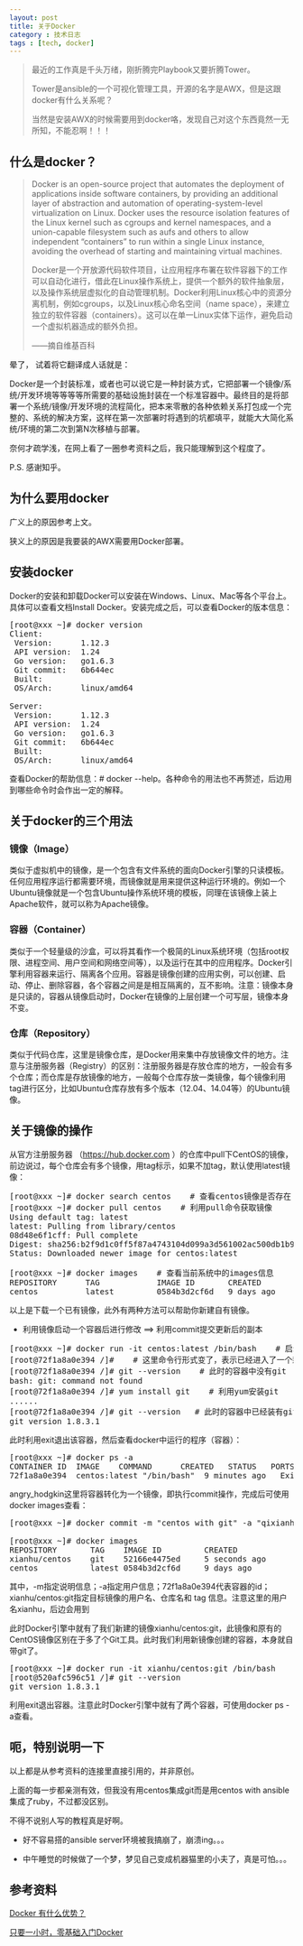 ```yaml
---
layout: post
title: 关于Docker
category : 技术日志
tags : [tech, docker]
---
```

>最近的工作真是千头万绪，刚折腾完Playbook又要折腾Tower。
>
>Tower是ansible的一个可视化管理工具，开源的名字是AWX，但是这跟docker有什么关系呢？
>
>当然是安装AWX的时候需要用到docker咯，发现自己对这个东西竟然一无所知，不能忍啊！！！

## 什么是docker？

>Docker is an open-source project that automates the deployment of applications inside software containers, by providing an additional layer of abstraction and automation of operating-system-level virtualization on Linux. Docker uses the resource isolation features of the Linux kernel such as cgroups and kernel namespaces, and a union-capable filesystem such as aufs and others to allow independent “containers” to run within a single Linux instance, avoiding the overhead of starting and maintaining virtual machines.
>
>
>Docker是一个开放源代码软件项目，让应用程序布署在软件容器下的工作可以自动化进行，借此在Linux操作系统上，提供一个额外的软件抽象层，以及操作系统层虚拟化的自动管理机制。Docker利用Linux核心中的资源分离机制，例如cgroups，以及Linux核心命名空间（name space），来建立独立的软件容器（containers）。这可以在单一Linux实体下运作，避免启动一个虚拟机器造成的额外负担。
>
>
>——摘自维基百科

晕了， 试着将它翻译成人话就是：

Docker是一个封装标准，或者也可以说它是一种封装方式，它把部署一个镜像/系统/开发环境等等等等所需要的基础设施封装在一个标准容器中。最终目的是将部署一个系统/镜像/开发环境的流程简化，把本来零散的各种依赖关系打包成一个完整的、系统的解决方案，这样在第一次部署时将遇到的坑都填平，就能大大简化系统/环境的第二次到第N次移植与部署。

奈何才疏学浅，在网上看了一圈参考资料之后，我只能理解到这个程度了。

P.S. 感谢知乎。

## 为什么要用docker

广义上的原因参考上文。

狭义上的原因是我要装的AWX需要用Docker部署。

## 安装docker

Docker的安装和卸载Docker可以安装在Windows、Linux、Mac等各个平台上。具体可以查看文档Install Docker。安装完成之后，可以查看Docker的版本信息：
<pre class="brush: cpp">
[root@xxx ~]# docker version
Client:
 Version:      1.12.3
 API version:  1.24
 Go version:   go1.6.3
 Git commit:   6b644ec
 Built:
 OS/Arch:      linux/amd64

Server:
 Version:      1.12.3
 API version:  1.24
 Go version:   go1.6.3
 Git commit:   6b644ec
 Built:
 OS/Arch:      linux/amd64
</pre>
查看Docker的帮助信息：# docker --help。各种命令的用法也不再赘述，后边用到哪些命令时会作出一定的解释。

##  关于docker的三个用法

### 镜像（Image）

类似于虚拟机中的镜像，是一个包含有文件系统的面向Docker引擎的只读模板。任何应用程序运行都需要环境，而镜像就是用来提供这种运行环境的。例如一个Ubuntu镜像就是一个包含Ubuntu操作系统环境的模板，同理在该镜像上装上Apache软件，就可以称为Apache镜像。

### 容器（Container）

类似于一个轻量级的沙盒，可以将其看作一个极简的Linux系统环境（包括root权限、进程空间、用户空间和网络空间等），以及运行在其中的应用程序。Docker引擎利用容器来运行、隔离各个应用。容器是镜像创建的应用实例，可以创建、启动、停止、删除容器，各个容器之间是是相互隔离的，互不影响。注意：镜像本身是只读的，容器从镜像启动时，Docker在镜像的上层创建一个可写层，镜像本身不变。

### 仓库（Repository）

类似于代码仓库，这里是镜像仓库，是Docker用来集中存放镜像文件的地方。注意与注册服务器（Registry）的区别：注册服务器是存放仓库的地方，一般会有多个仓库；而仓库是存放镜像的地方，一般每个仓库存放一类镜像，每个镜像利用tag进行区分，比如Ubuntu仓库存放有多个版本（12.04、14.04等）的Ubuntu镜像。

## 关于镜像的操作

从官方注册服务器 （https://hub.docker.com ）的仓库中pull下CentOS的镜像，前边说过，每个仓库会有多个镜像，用tag标示，如果不加tag，默认使用latest镜像：
<pre class="brush: cpp">
[root@xxx ~]# docker search centos    # 查看centos镜像是否存在
[root@xxx ~]# docker pull centos    # 利用pull命令获取镜像
Using default tag: latest
latest: Pulling from library/centos
08d48e6f1cff: Pull complete
Digest: sha256:b2f9d1c0ff5f87a4743104d099a3d561002ac500db1b9bfa02a783a46e0d366c
Status: Downloaded newer image for centos:latest

[root@xxx ~]# docker images    # 查看当前系统中的images信息
REPOSITORY      TAG            IMAGE ID       CREATED        SIZE
centos          latest         0584b3d2cf6d   9 days ago     196.5 MB
</pre>
以上是下载一个已有镜像，此外有两种方法可以帮助你新建自有镜像。

- 利用镜像启动一个容器后进行修改 ==> 利用commit提交更新后的副本
<pre class="brush: cpp">
[root@xxx ~]# docker run -it centos:latest /bin/bash    # 启动一个容器
[root@72f1a8a0e394 /]#    # 这里命令行形式变了，表示已经进入了一个新环境
[root@72f1a8a0e394 /]# git --version    # 此时的容器中没有git
bash: git: command not found
[root@72f1a8a0e394 /]# yum install git    # 利用yum安装git
......
[root@72f1a8a0e394 /]# git --version   # 此时的容器中已经装有git了
git version 1.8.3.1
</pre>

此时利用exit退出该容器，然后查看docker中运行的程序（容器）：
<pre class="brush: cpp">
[root@xxx ~]# docker ps -a
CONTAINER ID  IMAGE    COMMAND      CREATED   STATUS   PORTS    NAMES
72f1a8a0e394  centos:latest "/bin/bash"  9 minutes ago   Exited (0) 3 minutes ago      
</pre>
angry_hodgkin这里将容器转化为一个镜像，即执行commit操作，完成后可使用docker images查看：
<pre class="brush: cpp">
[root@xxx ~]# docker commit -m "centos with git" -a "qixianhu" 72f1a8a0e394 xianhu/centos:git

[root@xxx ~]# docker images
REPOSITORY       TAG    IMAGE ID         CREATED             SIZE
xianhu/centos    git    52166e4475ed     5 seconds ago       358.1 MB
centos           latest 0584b3d2cf6d     9 days ago          196.5 MB
</pre>
其中，-m指定说明信息；-a指定用户信息；72f1a8a0e394代表容器的id；xianhu/centos:git指定目标镜像的用户名、仓库名和 tag 信息。注意这里的用户名xianhu，后边会用到

此时Docker引擎中就有了我们新建的镜像xianhu/centos:git，此镜像和原有的CentOS镜像区别在于多了个Git工具。此时我们利用新镜像创建的容器，本身就自带git了。
<pre class="brush: cpp">
[root@xxx ~]# docker run -it xianhu/centos:git /bin/bash
[root@520afc596c51 /]# git --version
git version 1.8.3.1
</pre>
利用exit退出容器。注意此时Docker引擎中就有了两个容器，可使用docker ps -a查看。

## 呃，特别说明一下

以上都是从参考资料的连接里直接引用的，并非原创。

上面的每一步都亲测有效，但我没有用centos集成git而是用centos with ansible集成了ruby，不过都没区别。

不得不说别人写的教程真是好啊。

- 好不容易搭的ansible server环境被我搞崩了，崩溃ing。。。

- 中午睡觉的时候做了一个梦，梦见自己变成机器猫里的小夫了，真是可怕。。。

## 参考资料

[Docker 有什么优势？](https://www.zhihu.com/question/22871084/answer/88293837)

[只要一小时，零基础入门Docker](https://www.zhihu.com/topic/19950993/top-answers)
